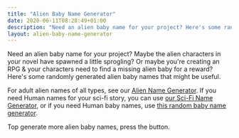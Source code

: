 ```yaml
---
title: "Alien Baby Name Generator"
date: 2020-06-11T08:28:49+01:00
description: "Need an alien baby name for your project? Here's some randomly generated alien baby names"
layout: alien-baby-name-generator
---
```


Need an alien baby name for your project? Maybe the alien characters in your novel have spawned a little sprogling? Or maybe you're creating an RPG & your characters need to find a missing alien baby for a reward? Here's some randomly generated alien baby names that might be useful. 

For adult alien names of all types, see our <a href="/alien-name-generator">Alien Name Generator</a>. If you need Human names for your sci-fi story, you can use <a href="/sci-fi-character-name-generator">our Sci-Fi Name Generator</a>, or if you need Human baby names, use <a href="https://www.name-generator.org.uk/baby/">this random baby name generator</a>.

Top generate more alien baby names, press the button. 